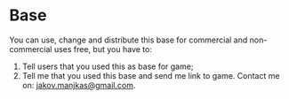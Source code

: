 Base
====
You can use, change and distribute this base for commercial and non-commercial uses free, but you have to:
1. Tell users that you used this as base for game;
2. Tell me that you used this base and send me link to game.
Contact me on: jakov.manjkas@gmail.com.
